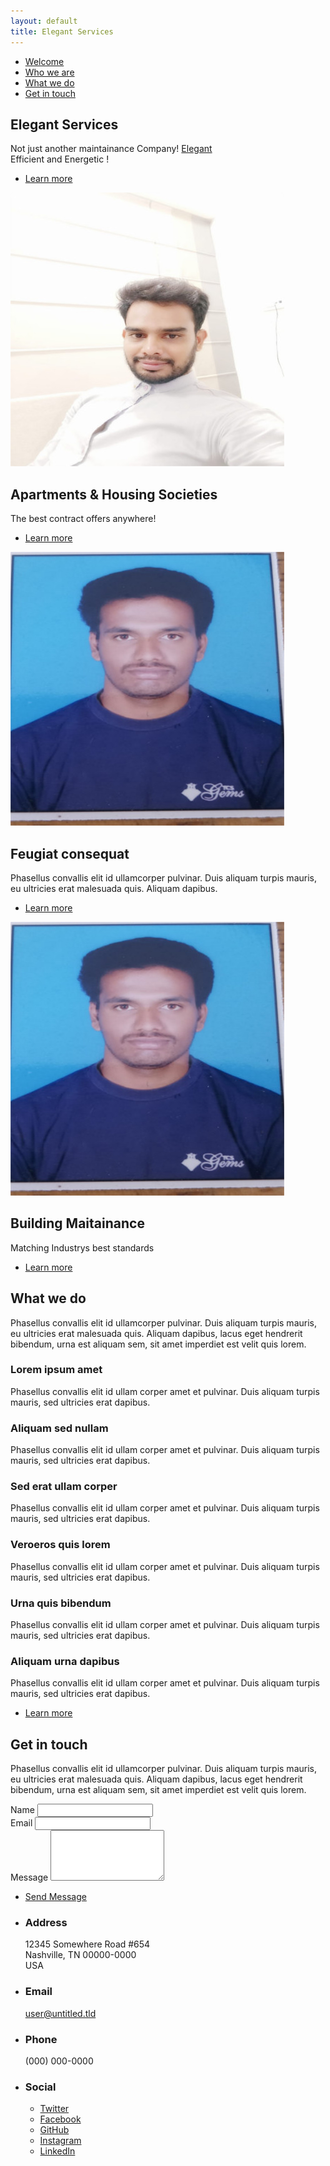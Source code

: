 ```yaml
---
layout: default
title: Elegant Services
---
```


<!-- Sidebar -->
<section id="sidebar">
	<div class="inner">
		<nav>
			<ul>
				<li><a href="#intro">Welcome</a></li>
				<li><a href="#one">Who we are</a></li>
				<li><a href="#two">What we do</a></li>
				<li><a href="#three">Get in touch</a></li>
			</ul>
		</nav>
	</div>
</section>

<!-- Wrapper -->
<div id="wrapper">

<!-- Intro -->
<section id="intro" class="wrapper style1 fullscreen fade-up">
	<div class="inner">
		<h1>Elegant Services</h1>
		<p>Not just another maintainance Company! <a href="elegantservices.online">Elegant</a><br />
		Efficient and Energetic ! </p>
		<ul class="actions">
			<li><a href="#one" class="button scrolly">Learn more</a></li>
		</ul>
	</div>
</section>

<!-- One -->
<section id="one" class="wrapper style2 spotlights">
	<section>
		<a href="#" class="image"><img src="images/pic01.jpg" alt="" data-position="center center" /></a>
		<div class="content">
			<div class="inner">
				<h2>Apartments & Housing Societies</h2>
				<p>The best contract offers anywhere!</p>
				<ul class="actions">
					<li><a href="#" class="button">Learn more</a></li>
				</ul>
			</div>
		</div>
	</section>
	<section>
		<a href="#" class="image"><img src="images/pic02.jpg" alt="" data-position="top center" /></a>
		<div class="content">
			<div class="inner">
				<h2>Feugiat consequat</h2>
				<p>Phasellus convallis elit id ullamcorper pulvinar. Duis aliquam turpis mauris, eu ultricies erat malesuada quis. Aliquam dapibus.</p>
				<ul class="actions">
					<li><a href="#" class="button">Learn more</a></li>
				</ul>
			</div>
		</div>
	</section>
	<section>
		<a href="#" class="image"><img src="images/pic03.jpg" alt="" data-position="25% 25%" /></a>
		<div class="content">
			<div class="inner">
				<h2> Building Maitainance</h2>
				<p> Matching Industrys best standards</p>
				<ul class="actions">
					<li><a href="#" class="button">Learn more</a></li>
				</ul>
			</div>
		</div>
	</section>
</section>

<!-- Two -->
<section id="two" class="wrapper style3 fade-up">
	<div class="inner">
		<h2>What we do</h2>
		<p>Phasellus convallis elit id ullamcorper pulvinar. Duis aliquam turpis mauris, eu ultricies erat malesuada quis. Aliquam dapibus, lacus eget hendrerit bibendum, urna est aliquam sem, sit amet imperdiet est velit quis lorem.</p>
		<div class="features">
			<section>
				<span class="icon major fa-code"></span>
				<h3>Lorem ipsum amet</h3>
				<p>Phasellus convallis elit id ullam corper amet et pulvinar. Duis aliquam turpis mauris, sed ultricies erat dapibus.</p>
			</section>
			<section>
				<span class="icon major fa-lock"></span>
				<h3>Aliquam sed nullam</h3>
				<p>Phasellus convallis elit id ullam corper amet et pulvinar. Duis aliquam turpis mauris, sed ultricies erat dapibus.</p>
			</section>
			<section>
				<span class="icon major fa-cog"></span>
				<h3>Sed erat ullam corper</h3>
				<p>Phasellus convallis elit id ullam corper amet et pulvinar. Duis aliquam turpis mauris, sed ultricies erat dapibus.</p>
			</section>
			<section>
				<span class="icon major fa-desktop"></span>
				<h3>Veroeros quis lorem</h3>
				<p>Phasellus convallis elit id ullam corper amet et pulvinar. Duis aliquam turpis mauris, sed ultricies erat dapibus.</p>
			</section>
			<section>
				<span class="icon major fa-chain"></span>
				<h3>Urna quis bibendum</h3>
				<p>Phasellus convallis elit id ullam corper amet et pulvinar. Duis aliquam turpis mauris, sed ultricies erat dapibus.</p>
			</section>
			<section>
				<span class="icon major fa-diamond"></span>
				<h3>Aliquam urna dapibus</h3>
				<p>Phasellus convallis elit id ullam corper amet et pulvinar. Duis aliquam turpis mauris, sed ultricies erat dapibus.</p>
			</section>
		</div>
		<ul class="actions">
			<li><a href="#" class="button">Learn more</a></li>
		</ul>
	</div>
</section>

<!-- Three -->
<section id="three" class="wrapper style1 fade-up">
	<div class="inner">
		<h2>Get in touch</h2>
		<p>Phasellus convallis elit id ullamcorper pulvinar. Duis aliquam turpis mauris, eu ultricies erat malesuada quis. Aliquam dapibus, lacus eget hendrerit bibendum, urna est aliquam sem, sit amet imperdiet est velit quis lorem.</p>
		<div class="split style1">
			<section>
				<form method="post" action="#">
					<div class="field half first">
						<label for="name">Name</label>
						<input type="text" name="name" id="name" />
					</div>
					<div class="field half">
						<label for="email">Email</label>
						<input type="text" name="email" id="email" />
					</div>
					<div class="field">
						<label for="message">Message</label>
						<textarea name="message" id="message" rows="5"></textarea>
					</div>
					<ul class="actions">
						<li><a href="" class="button submit">Send Message</a></li>
					</ul>
				</form>
			</section>
			<section>
				<ul class="contact">
					<li>
						<h3>Address</h3>
						<span>12345 Somewhere Road #654<br />
						Nashville, TN 00000-0000<br />
						USA</span>
					</li>
					<li>
						<h3>Email</h3>
						<a href="#">user@untitled.tld</a>
					</li>
					<li>
						<h3>Phone</h3>
						<span>(000) 000-0000</span>
					</li>
					<li>
						<h3>Social</h3>
						<ul class="icons">
							<li><a href="#" class="fa-twitter"><span class="label">Twitter</span></a></li>
							<li><a href="#" class="fa-facebook"><span class="label">Facebook</span></a></li>
							<li><a href="#" class="fa-github"><span class="label">GitHub</span></a></li>
							<li><a href="#" class="fa-instagram"><span class="label">Instagram</span></a></li>
							<li><a href="#" class="fa-linkedin"><span class="label">LinkedIn</span></a></li>
						</ul>
					</li>
				</ul>
			</section>
		</div>
	</div>
</section>

</div>

